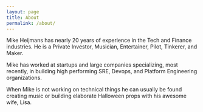 ```yaml
---
layout: page
title: About
permalink: /about/
---
```



Mike Heijmans has nearly 20 years of experience in the Tech and Finance industries. He is a Private Investor, Musician, Entertainer, Pilot, Tinkerer, and Maker.

Mike has worked at startups and large companies specializing, most recently, in building high performing SRE, Devops, and Platform Engineering organizations.

When Mike is not working on technical things he can usually be found creating music or building elaborate Halloween props with his awesome wife, Lisa.
